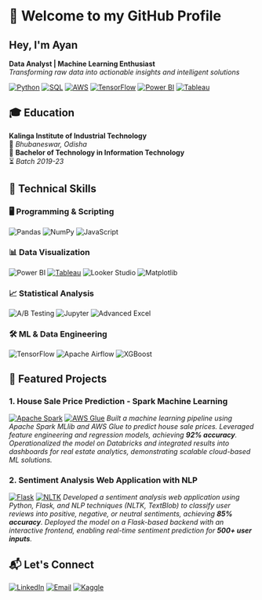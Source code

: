 # 👋 Welcome to my GitHub Profile

<h2>Hey, I'm Ayan</h2>
<b>Data Analyst | Machine Learning Enthusiast</b><br>
<i>Transforming raw data into actionable insights and intelligent solutions</i>

[![Python](https://img.shields.io/badge/Python-Expert-3776AB?logo=python)](https://python.org)
[![SQL](https://img.shields.io/badge/SQL-Proficient-4479A1?logo=postgresql)](https://en.wikipedia.org/wiki/SQL)
[![AWS](https://img.shields.io/badge/AWS-Cloud-232F3E?logo=amazon-aws)](https://aws.amazon.com)
[![TensorFlow](https://img.shields.io/badge/TensorFlow-FF6F00?logo=tensorflow)](https://tensorflow.org)
[![Power BI](https://img.shields.io/badge/Power_BI-Expert-F2C811?logo=powerbi)](https://powerbi.microsoft.com)
[![Tableau](https://img.shields.io/badge/Tableau-Visualization-E97627?logo=tableau)](https://tableau.com)

## 🎓 Education
**Kalinga Institute of Industrial Technology**  
📍 *Bhubaneswar, Odisha*  
📜 **Bachelor of Technology in Information Technology**  
⏳ *Batch 2019-23*  


## 🔧 Technical Skills

### 🖥️ Programming & Scripting
<p align="left">
  <img src="https://img.shields.io/badge/Python-Pandas-150458?logo=pandas" alt="Pandas">
  <img src="https://img.shields.io/badge/NumPy-013243?logo=numpy" alt="NumPy">
  <img src="https://img.shields.io/badge/JavaScript-F7DF1E?logo=javascript" alt="JavaScript">
</p>

### 📊 Data Visualization
![Power BI](https://img.shields.io/badge/Power_BI-F2C811?logo=powerbi)
[![Tableau](https://img.shields.io/badge/Tableau-Visualization-E97627?logo=tableau)](https://tableau.com)
![Looker Studio](https://img.shields.io/badge/Looker_Studio-4285F4?logo=google)
![Matplotlib](https://img.shields.io/badge/Matplotlib-11557C?logo=python)

### 📈 Statistical Analysis
![A/B Testing](https://img.shields.io/badge/A/B_Testing-Expert-8A4182)
![Jupyter](https://img.shields.io/badge/Jupyter-F37626?logo=jupyter)
![Advanced Excel](https://img.shields.io/badge/Excel-Expert-217346?logo=microsoft-excel)

### 🛠️ ML & Data Engineering
![TensorFlow](https://img.shields.io/badge/TensorFlow-FF6F00?logo=tensorflow)
![Apache Airflow](https://img.shields.io/badge/Airflow-017CEE?logo=apacheairflow)
![XGBoost](https://img.shields.io/badge/XGBoost-3776AB?logo=xgboost)

## 🌟 Featured Projects

### 1. House Sale Price Prediction - Spark Machine Learning
[![Apache Spark](https://img.shields.io/badge/Apache_Spark-E25A1C?logo=apachespark)](https://spark.apache.org)
[![AWS Glue](https://img.shields.io/badge/AWS_Glue-232F3E?logo=amazonaws)](https://aws.amazon.com/glue/)
*Built a machine learning pipeline using Apache Spark MLlib and AWS Glue to predict house sale prices. Leveraged feature engineering and regression models, achieving **92% accuracy**. Operationalized the model on Databricks and integrated results into dashboards for real estate analytics, demonstrating scalable cloud-based ML solutions.*

### 2. Sentiment Analysis Web Application with NLP
[![Flask](https://img.shields.io/badge/Flask-000000?logo=flask)](https://flask.palletsprojects.com)
[![NLTK](https://img.shields.io/badge/NLTK-Expert-3776AB?logo=python)](https://www.nltk.org)
*Developed a sentiment analysis web application using Python, Flask, and NLP techniques (NLTK, TextBlob) to classify user reviews into positive, negative, or neutral sentiments, achieving **85% accuracy**. Deployed the model on a Flask-based backend with an interactive frontend, enabling real-time sentiment prediction for **500+ user inputs**.*

## 📬 Let's Connect
[![LinkedIn](https://img.shields.io/badge/LinkedIn-Connect-0A66C2?logo=linkedin)]([https://linkedin.com/in/yourprofile](https://www.linkedin.com/in/ayanduttaa/))
[![Email](https://img.shields.io/badge/Email-Contact-D14836?logo=gmail)](mailto:ayanalyser@example.com)
[![Kaggle](https://img.shields.io/badge/Kaggle-Profile-20BEFF?logo=kaggle)]([https://kaggle.com/yourprofile](https://www.kaggle.com/ayanalyser))
